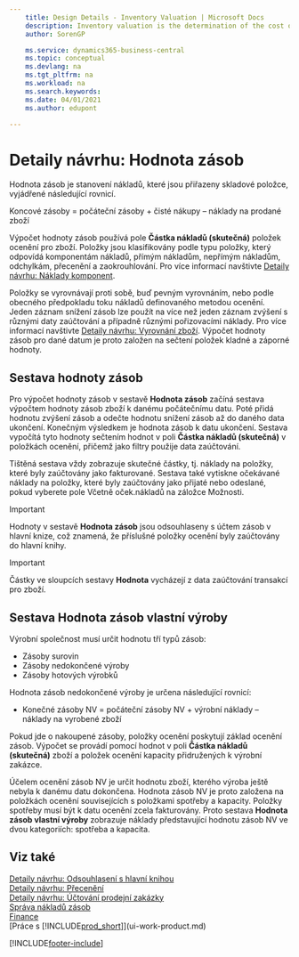 ```yaml
---
    title: Design Details - Inventory Valuation | Microsoft Docs
    description: Inventory valuation is the determination of the cost of an inventory item.
    author: SorenGP

    ms.service: dynamics365-business-central
    ms.topic: conceptual
    ms.devlang: na
    ms.tgt_pltfrm: na
    ms.workload: na
    ms.search.keywords:
    ms.date: 04/01/2021
    ms.author: edupont

---
```

# Detaily návrhu: Hodnota zásob
Hodnota zásob je stanovení nákladů, které jsou přiřazeny skladové položce, vyjádřené následující rovnicí.

Koncové zásoby = počáteční zásoby + čisté nákupy – náklady na prodané zboží

Výpočet hodnoty zásob používá pole **Částka nákladů (skutečná)** položek ocenění pro zboží. Položky jsou klasifikovány podle typu položky, který odpovídá komponentám nákladů, přímým nákladům, nepřímým nákladům, odchylkám, přecenění a zaokrouhlování. Pro více informací navštivte [Detaily návrhu: Náklady komponent](design-details-cost-components.md).

Položky se vyrovnávají proti sobě, buď pevným vyrovnáním, nebo podle obecného předpokladu toku nákladů definovaného metodou ocenění. Jeden záznam snížení zásob lze použít na více než jeden záznam zvýšení s různými daty zaúčtování a případně různými pořizovacími náklady. Pro více informací navštivte [Detaily návrhu: Vyrovnání zboží](design-details-item-application.md). Výpočet hodnoty zásob pro dané datum je proto založen na sečtení položek kladné a záporné hodnoty.

## Sestava hodnoty zásob
Pro výpočet hodnoty zásob v sestavě **Hodnota zásob** začíná sestava výpočtem hodnoty zásob zboží k danému počátečnímu datu. Poté přidá hodnotu zvýšení zásob a odečte hodnotu snížení zásob až do daného data ukončení. Konečným výsledkem je hodnota zásob k datu ukončení. Sestava vypočítá tyto hodnoty sečtením hodnot v poli **Částka nákladů (skutečná)** v položkách ocenění, přičemž jako filtry použije data zaúčtování.

Tištěná sestava vždy zobrazuje skutečné částky, tj. náklady na položky, které byly zaúčtovány jako fakturované. Sestava také vytiskne očekávané náklady na položky, které byly zaúčtovány jako přijaté nebo odeslané, pokud vyberete pole Včetně oček.nákladů na záložce Možnosti.

> [!IMPORTANT]  
> Hodnoty v sestavě **Hodnota zásob** jsou odsouhlaseny s účtem zásob v hlavní knize, což znamená, že příslušné položky ocenění byly zaúčtovány do hlavní knihy.

> [!IMPORTANT]  
> Částky ve sloupcích sestavy **Hodnota** vycházejí z data zaúčtování transakcí pro zboží.

## Sestava Hodnota zásob vlastní výroby
Výrobní společnost musí určit hodnotu tří typů zásob:

* Zásoby surovin
* Zásoby nedokončené výroby
* Zásoby hotových výrobků

Hodnota zásob nedokončené výroby je určena následující rovnicí:

* Konečné zásoby NV = počáteční zásoby NV + výrobní náklady – náklady na vyrobené zboží

Pokud jde o nakoupené zásoby, položky ocenění poskytují základ ocenění zásob. Výpočet se provádí pomocí hodnot v poli **Částka nákladů (skutečná)** zboží a položek ocenění kapacity přidružených k výrobní zakázce.

Účelem ocenění zásob NV je určit hodnotu zboží, kterého výroba ještě nebyla k danému datu dokončena. Hodnota zásob NV je proto založena na položkách ocenění souvisejících s položkami spotřeby a kapacity. Položky spotřeby musí být k datu ocenění zcela fakturovány. Proto sestava  **Hodnota zásob vlastní výroby** zobrazuje náklady představující hodnotu zásob NV ve dvou kategoriích: spotřeba a kapacita.

## Viz také
[Detaily návrhu: Odsouhlasení s hlavní knihou](design-details-reconciliation-with-the-general-ledger.md)     
[Detaily návrhu: Přecenění](design-details-revaluation.md)     
[Detaily návrhu: Účtování prodejní zakázky](design-details-production-order-posting.md)  
[Správa nákladů zásob](finance-manage-inventory-costs.md)    
[Finance](finance.md)    
[Práce s [!INCLUDE[prod_short](includes/prod_short.md)]](ui-work-product.md)


[!INCLUDE[footer-include](includes/footer-banner.md)]